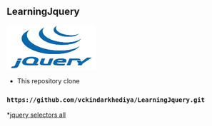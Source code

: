 ## LearningJquery

<code align=center><img src="https://github.com/devicons/devicon/blob/master/icons/jquery/jquery-plain-wordmark.svg" title="jquery" alt="jquery" width="200" height="100"/></code>

* This repository clone 
### `https://github.com/vckindarkhediya/LearningJquery.git` 

*[jquery selectors all](https://github.com/vckindarkhediya/LearningJquery/blob/j-query/Day-1-Learning/index.html)